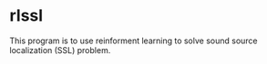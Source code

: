 # rlssl

This program is to use reinforment learning to solve sound source localization (SSL) problem.
